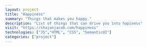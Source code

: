 ```yaml
---
layout: project
title: "Happiness"
summary: "Things that makes you happy."
description: "List of things that can drive you into hapiness"
visit: "https://shajanjacob.com/happiness"
technologies: ["JS","HTML", "CSS", "SemanticUI"]
categories: ["project"]
---
```


